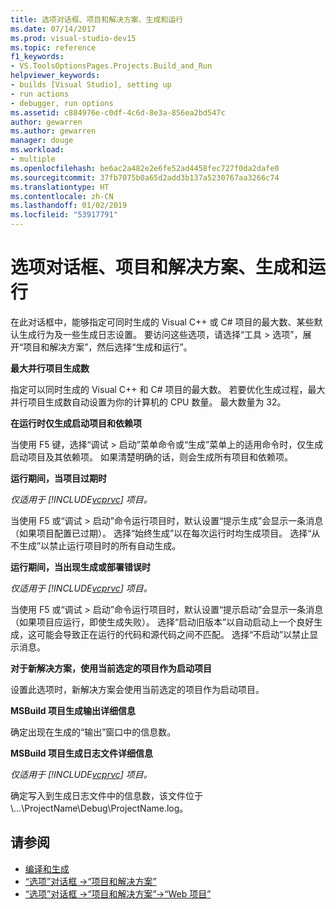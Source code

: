 ```yaml
---
title: 选项对话框、项目和解决方案、生成和运行
ms.date: 07/14/2017
ms.prod: visual-studio-dev15
ms.topic: reference
f1_keywords:
- VS.ToolsOptionsPages.Projects.Build_and_Run
helpviewer_keywords:
- builds [Visual Studio], setting up
- run actions
- debugger, run options
ms.assetid: c884976e-c0df-4c6d-8e3a-856ea2bd547c
author: gewarren
ms.author: gewarren
manager: douge
ms.workload:
- multiple
ms.openlocfilehash: be6ac2a482e2e6fe52ad4458fec727f0da2dafe0
ms.sourcegitcommit: 37fb7075b0a65d2add3b137a5230767aa3266c74
ms.translationtype: HT
ms.contentlocale: zh-CN
ms.lasthandoff: 01/02/2019
ms.locfileid: "53917791"
---
```

# <a name="options-dialog-box-projects-and-solutions-build-and-run"></a>选项对话框、项目和解决方案、生成和运行

在此对话框中，能够指定可同时生成的 Visual C++ 或 C# 项目的最大数、某些默认生成行为及一些生成日志设置。 要访问这些选项，请选择“工具 > 选项”，展开“项目和解决方案”，然后选择“生成和运行”。

**最大并行项目生成数**

指定可以同时生成的 Visual C++ 和 C# 项目的最大数。 若要优化生成过程，最大并行项目生成数自动设置为你的计算机的 CPU 数量。 最大数量为 32。

**在运行时仅生成启动项目和依赖项**

当使用 F5 键，选择“调试 > 启动”菜单命令或“生成”菜单上的适用命令时，仅生成启动项目及其依赖项。 如果清楚明确的话，则会生成所有项目和依赖项。

**运行期间，当项目过期时**

*仅适用于 [!INCLUDE[vcprvc](../../code-quality/includes/vcprvc_md.md)] 项目。*

当使用 F5 或“调试 > 启动”命令运行项目时，默认设置“提示生成”会显示一条消息（如果项目配置已过期）。 选择“始终生成”以在每次运行时均生成项目。 选择“从不生成”以禁止运行项目时的所有自动生成。

**运行期间，当出现生成或部署错误时**

*仅适用于 [!INCLUDE[vcprvc](../../code-quality/includes/vcprvc_md.md)] 项目。*

当使用 F5 或“调试 > 启动”命令运行项目时，默认设置“提示启动”会显示一条消息（如果项目应运行，即使生成失败）。 选择“启动旧版本”以自动启动上一个良好生成，这可能会导致正在运行的代码和源代码之间不匹配。 选择“不启动”以禁止显示消息。

**对于新解决方案，使用当前选定的项目作为启动项目**

设置此选项时，新解决方案会使用当前选定的项目作为启动项目。

**MSBuild 项目生成输出详细信息**

确定出现在生成的“输出”窗口中的信息数。

**MSBuild 项目生成日志文件详细信息**

*仅适用于 [!INCLUDE[vcprvc](../../code-quality/includes/vcprvc_md.md)] 项目。*

确定写入到生成日志文件中的信息数，该文件位于 \\...\\ProjectName\Debug\\ProjectName.log。

## <a name="see-also"></a>请参阅

- [编译和生成](../../ide/compiling-and-building-in-visual-studio.md)
- [“选项”对话框 ->“项目和解决方案”](projects-and-solutions-options-dialog-box.md)
- [“选项”对话框 ->“项目和解决方案”->“Web 项目”](options-dialog-box-projects-and-solutions-web-projects.md)